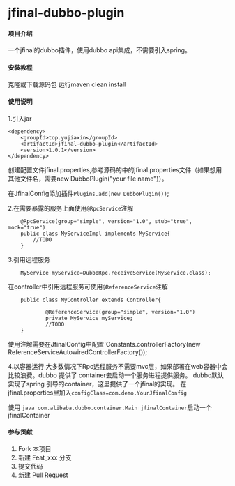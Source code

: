 # jfinal-dubbo-plugin

#### 项目介绍
一个jfinal的dubbo插件，使用dubbo api集成，不需要引入spring。

#### 安装教程

克隆或下载源码包 运行maven clean install

#### 使用说明
1.引入jar
```
<dependency>
	<groupId>top.yujiaxin</groupId>
	<artifactId>jfinal-dubbo-plugin</artifactId>
	<version>1.0.1</version>
</dependency>
```
创建配置文件jfinal.properties,参考源码的中的jfinal.properties文件（如果想用其他文件名，需要new DubboPlugin("your file name")）。

在JfinalConfig添加插件`Plugins.add(new DubboPlugin())`;

2.在需要暴露的服务上面使用`@RpcService`注解
```
    @RpcService(group="simple", version="1.0", stub="true", mock="true")
    public class MyServiceImpl implements MyService{
        //TODO 
    }

```
3.引用远程服务
```
    MyService myService=DubboRpc.receiveService(MyService.class);
```
在controller中引用远程服务可使用`@ReferenceService`注解
```
    public class MyController extends Controller{
        
            @ReferenceService(group="simple", version="1.0")
            private MyService myService;
            //TODO
    }
```
使用注解需要在JfinalConfig中配置`Constants.controllerFactory(new ReferenceServiceAutowiredControllerFactory());

4.以容器运行
大多数情况下Rpc远程服务不需要mvc层，如果部署在web容器中会比较浪费。dubbo 提供了 container去启动一个服务进程提供服务。
dubbo默认实现了spring 引导的container，这里提供了一个jfinal的实现。
在jfinal.properties里加入`configClass=com.demo.YourJfinalConfig`

使用 `java com.alibaba.dubbo.container.Main jfinalContainer`启动一个jfinalContainer

#### 参与贡献

1. Fork 本项目
2. 新建 Feat_xxx 分支
3. 提交代码
4. 新建 Pull Request

